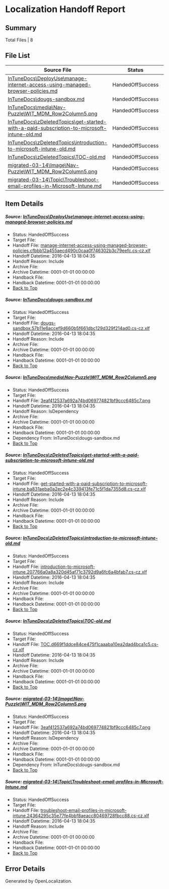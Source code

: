 # <a name='report-top'></a> Localization Handoff Report

## Summary
 Total Files | 8

## File List
 Source File | Status | Details 
 ----------- | ------ | ------- 
 [InTuneDocs\DeployUse\manage-internet-access-using-managed-browser-policies.md](https://github.com/Microsoft/IntuneDocs-pr/blob/f6758f477884c059d96faab634f57d215069c2e4/InTuneDocs/DeployUse/manage-internet-access-using-managed-browser-policies.md) | HandedOffSuccess | [Details](#66f88116f674fc6669cdad7027ac08c9dff672d985)
 [InTuneDocs\dougs-sandbox.md](https://github.com/Microsoft/IntuneDocs-pr/blob/29b2eca39d14bcbd00840a73bf5e71d7a74afe04/InTuneDocs/dougs-sandbox.md) | HandedOffSuccess | [Details](#20f955062e2b30a29f84e087acc3227ba962fb2d312)
 [InTuneDocs\media\Nav-Puzzle\WIT_MDM_Row2Column5.png](https://github.com/Microsoft/IntuneDocs-pr/blob/29b2eca39d14bcbd00840a73bf5e71d7a74afe04/InTuneDocs/media/Nav-Puzzle/WIT_MDM_Row2Column5.png) | HandedOffSuccess | [Details](#3eaf412537a692a74bd069774821bf9ccc6485c7994)
 [InTuneDocs\zDeletedTopics\get-started-with-a-paid-subscription-to-microsoft-intune-old.md](https://github.com/Microsoft/IntuneDocs-pr/blob/29b2eca39d14bcbd00840a73bf5e71d7a74afe04/InTuneDocs/zDeletedTopics/get-started-with-a-paid-subscription-to-microsoft-intune-old.md) | HandedOffSuccess | [Details](#1f70c7f8f2a8405f752706db5e7969fbce0ca03e1400)
 [InTuneDocs\zDeletedTopics\introduction-to-microsoft-intune-old.md](https://github.com/Microsoft/IntuneDocs-pr/blob/29b2eca39d14bcbd00840a73bf5e71d7a74afe04/InTuneDocs/zDeletedTopics/introduction-to-microsoft-intune-old.md) | HandedOffSuccess | [Details](#3b9c00857551480257905fe0215aeb25b30506f21421)
 [InTuneDocs\zDeletedTopics\TOC-old.md](https://github.com/Microsoft/IntuneDocs-pr/blob/29b2eca39d14bcbd00840a73bf5e71d7a74afe04/InTuneDocs/zDeletedTopics/TOC-old.md) | HandedOffSuccess | [Details](#eb1b700cbd4694c83e957de96d65bfc369cd2f1b1552)
 [migrated-03-14\Image\Nav-Puzzle\WIT_MDM_Row2Column5.png](https://github.com/Microsoft/IntuneDocs-pr/blob/29b2eca39d14bcbd00840a73bf5e71d7a74afe04/migrated-03-14/Image/Nav-Puzzle/WIT_MDM_Row2Column5.png) | HandedOffSuccess | [Details](#3eaf412537a692a74bd069774821bf9ccc6485c71894)
 [migrated-03-14\Topic\Troubleshoot-email-profiles-in-Microsoft-Intune.md](https://github.com/Microsoft/IntuneDocs-pr/blob/29b2eca39d14bcbd00840a73bf5e71d7a74afe04/migrated-03-14/Topic/Troubleshoot-email-profiles-in-Microsoft-Intune.md) | HandedOffSuccess | [Details](#f736dd44bed11a4f963cca4a54739cb44ff5bc232217)

## Item Details
##### <a name='66f88116f674fc6669cdad7027ac08c9dff672d985'></a> Source: [InTuneDocs\DeployUse\manage-internet-access-using-managed-browser-policies.md](https://github.com/Microsoft/IntuneDocs-pr/blob/f6758f477884c059d96faab634f57d215069c2e4/InTuneDocs/DeployUse/manage-internet-access-using-managed-browser-policies.md)
* Status: HandedOffSuccess
* Target File: 
* Handoff File: [manage-internet-access-using-managed-browser-policies.cfbbb12a455aecd490c0caa0f746302b3c79eefc.cs-cz.xlf](https://github.com/Microsoft/EM.handoff/blob/76285233df31092091fe6276bfd07f2ceb92816d/ol-handoff/Microsoft/IntuneDocs-pr.cs-cz/master/manage-internet-access-using-managed-browser-policies.cfbbb12a455aecd490c0caa0f746302b3c79eefc.cs-cz.xlf)
* Handoff Datetime: 2016-04-13 18:04:35
* Handoff Reason: Include
* Archive File: 
* Archive Datetime: 0001-01-01 00:00:00
* Handback File: 
* Handback Datetime: 0001-01-01 00:00:00
* [Back to Top](#report-top)

##### <a name='20f955062e2b30a29f84e087acc3227ba962fb2d312'></a> Source: [InTuneDocs\dougs-sandbox.md](https://github.com/Microsoft/IntuneDocs-pr/blob/29b2eca39d14bcbd00840a73bf5e71d7a74afe04/InTuneDocs/dougs-sandbox.md)
* Status: HandedOffSuccess
* Target File: 
* Handoff File: [dougs-sandbox.57b11e6accef9d660b5f661dbc129d329f214ad0.cs-cz.xlf](https://github.com/Microsoft/EM.handoff/blob/76285233df31092091fe6276bfd07f2ceb92816d/ol-handoff/Microsoft/IntuneDocs-pr.cs-cz/master/dougs-sandbox.57b11e6accef9d660b5f661dbc129d329f214ad0.cs-cz.xlf)
* Handoff Datetime: 2016-04-13 18:04:35
* Handoff Reason: Include
* Archive File: 
* Archive Datetime: 0001-01-01 00:00:00
* Handback File: 
* Handback Datetime: 0001-01-01 00:00:00
* [Back to Top](#report-top)

##### <a name='3eaf412537a692a74bd069774821bf9ccc6485c7994'></a> Source: [InTuneDocs\media\Nav-Puzzle\WIT_MDM_Row2Column5.png](https://github.com/Microsoft/IntuneDocs-pr/blob/29b2eca39d14bcbd00840a73bf5e71d7a74afe04/InTuneDocs/media/Nav-Puzzle/WIT_MDM_Row2Column5.png)
* Status: HandedOffSuccess
* Target File: 
* Handoff File: [3eaf412537a692a74bd069774821bf9ccc6485c7.png](https://github.com/Microsoft/EM.handoff/blob/76285233df31092091fe6276bfd07f2ceb92816d/ol-handoff/Microsoft/IntuneDocs-pr.cs-cz/master/3eaf412537a692a74bd069774821bf9ccc6485c7.png)
* Handoff Datetime: 2016-04-13 18:04:35
* Handoff Reason: IsDependency
* Archive File: 
* Archive Datetime: 0001-01-01 00:00:00
* Handback File: 
* Handback Datetime: 0001-01-01 00:00:00
* Dependency From: InTuneDocs\dougs-sandbox.md
* [Back to Top](#report-top)

##### <a name='1f70c7f8f2a8405f752706db5e7969fbce0ca03e1400'></a> Source: [InTuneDocs\zDeletedTopics\get-started-with-a-paid-subscription-to-microsoft-intune-old.md](https://github.com/Microsoft/IntuneDocs-pr/blob/29b2eca39d14bcbd00840a73bf5e71d7a74afe04/InTuneDocs/zDeletedTopics/get-started-with-a-paid-subscription-to-microsoft-intune-old.md)
* Status: HandedOffSuccess
* Target File: 
* Handoff File: [get-started-with-a-paid-subscription-to-microsoft-intune.ba831aeba0a2ec2e4c339413fe71c5f1da7355d8.cs-cz.xlf](https://github.com/Microsoft/EM.handoff/blob/76285233df31092091fe6276bfd07f2ceb92816d/ol-handoff/Microsoft/IntuneDocs-pr.cs-cz/master/get-started-with-a-paid-subscription-to-microsoft-intune.ba831aeba0a2ec2e4c339413fe71c5f1da7355d8.cs-cz.xlf)
* Handoff Datetime: 2016-04-13 18:04:35
* Handoff Reason: Include
* Archive File: 
* Archive Datetime: 0001-01-01 00:00:00
* Handback File: 
* Handback Datetime: 0001-01-01 00:00:00
* [Back to Top](#report-top)

##### <a name='3b9c00857551480257905fe0215aeb25b30506f21421'></a> Source: [InTuneDocs\zDeletedTopics\introduction-to-microsoft-intune-old.md](https://github.com/Microsoft/IntuneDocs-pr/blob/29b2eca39d14bcbd00840a73bf5e71d7a74afe04/InTuneDocs/zDeletedTopics/introduction-to-microsoft-intune-old.md)
* Status: HandedOffSuccess
* Target File: 
* Handoff File: [introduction-to-microsoft-intune.207766a0a8a320d45af71c3792d9a6fc6a4bfab7.cs-cz.xlf](https://github.com/Microsoft/EM.handoff/blob/76285233df31092091fe6276bfd07f2ceb92816d/ol-handoff/Microsoft/IntuneDocs-pr.cs-cz/master/introduction-to-microsoft-intune.207766a0a8a320d45af71c3792d9a6fc6a4bfab7.cs-cz.xlf)
* Handoff Datetime: 2016-04-13 18:04:35
* Handoff Reason: Include
* Archive File: 
* Archive Datetime: 0001-01-01 00:00:00
* Handback File: 
* Handback Datetime: 0001-01-01 00:00:00
* [Back to Top](#report-top)

##### <a name='eb1b700cbd4694c83e957de96d65bfc369cd2f1b1552'></a> Source: [InTuneDocs\zDeletedTopics\TOC-old.md](https://github.com/Microsoft/IntuneDocs-pr/blob/29b2eca39d14bcbd00840a73bf5e71d7a74afe04/InTuneDocs/zDeletedTopics/TOC-old.md)
* Status: HandedOffSuccess
* Target File: 
* Handoff File: [TOC.d669f1ddce84ce475f1caaaba10ea2dad4bca1c5.cs-cz.xlf](https://github.com/Microsoft/EM.handoff/blob/76285233df31092091fe6276bfd07f2ceb92816d/ol-handoff/Microsoft/IntuneDocs-pr.cs-cz/master/TOC.d669f1ddce84ce475f1caaaba10ea2dad4bca1c5.cs-cz.xlf)
* Handoff Datetime: 2016-04-13 18:04:35
* Handoff Reason: Include
* Archive File: 
* Archive Datetime: 0001-01-01 00:00:00
* Handback File: 
* Handback Datetime: 0001-01-01 00:00:00
* [Back to Top](#report-top)

##### <a name='3eaf412537a692a74bd069774821bf9ccc6485c71894'></a> Source: [migrated-03-14\Image\Nav-Puzzle\WIT_MDM_Row2Column5.png](https://github.com/Microsoft/IntuneDocs-pr/blob/29b2eca39d14bcbd00840a73bf5e71d7a74afe04/migrated-03-14/Image/Nav-Puzzle/WIT_MDM_Row2Column5.png)
* Status: HandedOffSuccess
* Target File: 
* Handoff File: [3eaf412537a692a74bd069774821bf9ccc6485c7.png](https://github.com/Microsoft/EM.handoff/blob/76285233df31092091fe6276bfd07f2ceb92816d/ol-handoff/Microsoft/IntuneDocs-pr.cs-cz/master/3eaf412537a692a74bd069774821bf9ccc6485c7.png)
* Handoff Datetime: 2016-04-13 18:04:35
* Handoff Reason: IsDependency
* Archive File: 
* Archive Datetime: 0001-01-01 00:00:00
* Handback File: 
* Handback Datetime: 0001-01-01 00:00:00
* Dependency From: InTuneDocs\dougs-sandbox.md
* [Back to Top](#report-top)

##### <a name='f736dd44bed11a4f963cca4a54739cb44ff5bc232217'></a> Source: [migrated-03-14\Topic\Troubleshoot-email-profiles-in-Microsoft-Intune.md](https://github.com/Microsoft/IntuneDocs-pr/blob/29b2eca39d14bcbd00840a73bf5e71d7a74afe04/migrated-03-14/Topic/Troubleshoot-email-profiles-in-Microsoft-Intune.md)
* Status: HandedOffSuccess
* Target File: 
* Handoff File: [troubleshoot-email-profiles-in-microsoft-intune.24364295c35e77fe4bbf8aeacc80469728fbcc88.cs-cz.xlf](https://github.com/Microsoft/EM.handoff/blob/76285233df31092091fe6276bfd07f2ceb92816d/ol-handoff/Microsoft/IntuneDocs-pr.cs-cz/master/troubleshoot-email-profiles-in-microsoft-intune.24364295c35e77fe4bbf8aeacc80469728fbcc88.cs-cz.xlf)
* Handoff Datetime: 2016-04-13 18:04:35
* Handoff Reason: Include
* Archive File: 
* Archive Datetime: 0001-01-01 00:00:00
* Handback File: 
* Handback Datetime: 0001-01-01 00:00:00
* [Back to Top](#report-top)


## Error Details

Generated by OpenLocalization.
